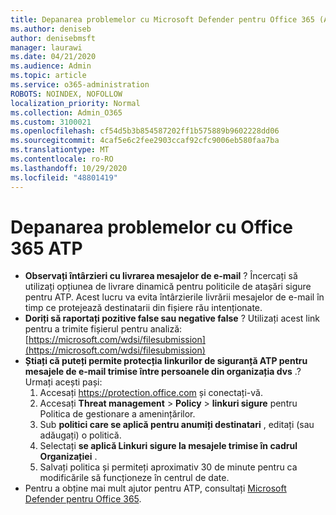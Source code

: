 ```yaml
---
title: Depanarea problemelor cu Microsoft Defender pentru Office 365 (ATP)
ms.author: deniseb
author: denisebmsft
manager: laurawi
ms.date: 04/21/2020
ms.audience: Admin
ms.topic: article
ms.service: o365-administration
ROBOTS: NOINDEX, NOFOLLOW
localization_priority: Normal
ms.collection: Admin_O365
ms.custom: 3100021
ms.openlocfilehash: cf54d5b3b854587202ff1b575889b9602228dd06
ms.sourcegitcommit: 4caf5e6c2fee2903ccaf92cfc9006eb580faa7ba
ms.translationtype: MT
ms.contentlocale: ro-RO
ms.lasthandoff: 10/29/2020
ms.locfileid: "48801419"
---
```

# <a name="troubleshoot-issues-with-office-365-atp"></a>Depanarea problemelor cu Office 365 ATP

- **Observați întârzieri cu livrarea mesajelor de e-mail** ? Încercați să utilizați opțiunea de livrare dinamică pentru politicile de atașări sigure pentru ATP. Acest lucru va evita întârzierile livrării mesajelor de e-mail în timp ce protejează destinatarii din fișiere rău intenționate.
- **Doriți să raportați pozitive false sau negative false** ? Utilizați acest link pentru a trimite fișierul pentru analiză: [https://microsoft.com/wdsi/filesubmission](https://microsoft.com/wdsi/filesubmission)
- **Știați că puteți permite protecția linkurilor de siguranță ATP pentru mesajele de e-mail trimise între persoanele din organizația dvs** .? Urmați acești pași:
    1. Accesați https://protection.office.com și conectați-vă.
    2. Accesați **Threat management**  >  **Policy**  >  **linkuri sigure** pentru Politica de gestionare a amenințărilor.
    3. Sub **politici care se aplică pentru anumiți destinatari** , editați (sau adăugați) o politică.
    4. Selectați **se aplică Linkuri sigure la mesajele trimise în cadrul Organizației** .
    5. Salvați politica și permiteți aproximativ 30 de minute pentru ca modificările să funcționeze în centrul de date.
- Pentru a obține mai mult ajutor pentru ATP, consultați [Microsoft Defender pentru Office 365](https://docs.microsoft.com/microsoft-365/security/office-365-security/office-365-atp).